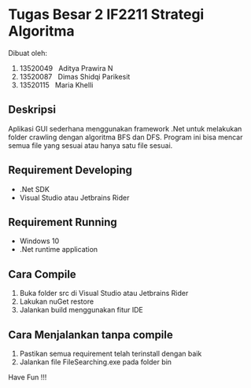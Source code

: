 # Tugas Besar 2 IF2211 Strategi Algoritma
Dibuat oleh:
1. 13520049 &nbsp; Aditya Prawira N
2. 13520087 &nbsp; Dimas Shidqi Parikesit 
3. 13520115 &nbsp; Maria Khelli

## Deskripsi
Aplikasi GUI sederhana menggunakan framework .Net untuk melakukan folder crawling dengan algoritma BFS dan DFS. Program ini bisa mencar semua file yang sesuai atau hanya satu file sesuai.

## Requirement Developing
* .Net SDK
* Visual Studio atau Jetbrains Rider

## Requirement Running
* Windows 10
* .Net runtime application

## Cara Compile
1. Buka folder src di Visual Studio atau Jetbrains Rider
2. Lakukan nuGet restore
3. Jalankan build menggunakan fitur IDE

## Cara Menjalankan tanpa compile
1. Pastikan semua requirement telah terinstall dengan baik
2. Jalankan file FileSearching.exe pada folder bin

Have Fun !!!
